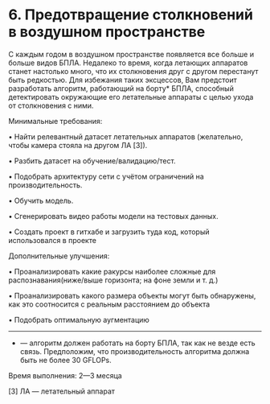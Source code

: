 # 6. Предотвращение столкновений в воздушном пространстве


 С каждым годом в воздушном пространстве появляется все больше и
 больше видов БПЛА. Недалеко то время, когда летающих аппаратов
 станет настолько много, что их столкновения друг с другом перестанут
 быть редкостью. Для избежания таких эксцессов, Вам предстоит
 разработать алгоритм, работающий на борту* БПЛА, способный
 детектировать окружающие его летательные аппараты с целью ухода от
 столкновения с ними.

 Минимальные требования:

 • Найти релевантный датасет летательных аппаратов (желательно,
 чтобы камера стояла на другом ЛА [3]).

 • Разбить датасет на обучение/валидацию/тест.

 • Подобрать архитектуру сети с учётом ограничений на
 производительность.

 • Обучить модель.

 • Сгенерировать видео работы модели на тестовых данных.

 • Создать проект в гитхабе и загрузить туда код, который
 использовался в проекте

 Дополнительные улучшения:

 • Проанализировать какие ракурсы наиболее сложные для
 распознавания(ниже/выше горизонта; на фоне земли и т. д.)

 • Проанализировать какого размера объекты могут быть обнаружены,
 как это соотносится с реальным расстоянием до объекта

 • Подобрать оптимальную аугментацию

-----

 * — алгоритм должен работать на борту БПЛА, так как не везде есть
 связь. Предположим, что производительность алгоритма должна быть не
 более 30 GFLOPs.

 Время выполнения: 2—3 месяца

 [3] ЛА — летательный аппарат
